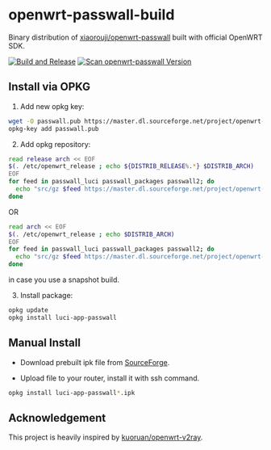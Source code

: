 # openwrt-passwall-build

Binary distribution of [xiaorouji/openwrt-passwall](https://github.com/xiaorouji/openwrt-passwall) built with official OpenWRT SDK.

[![Build and Release](https://github.com/dianlujitao/openwrt-passwall-build/actions/workflows/build-release.yml/badge.svg)](https://github.com/dianlujitao/openwrt-passwall-build/actions/workflows/build-release.yml)
[![Scan openwrt-passwall Version](https://github.com/dianlujitao/openwrt-passwall-build/actions/workflows/version-scan.yml/badge.svg)](https://github.com/dianlujitao/openwrt-passwall-build/actions/workflows/version-scan.yml)

## Install via OPKG

1. Add new opkg key:

```sh
wget -O passwall.pub https://master.dl.sourceforge.net/project/openwrt-passwall-build/passwall.pub
opkg-key add passwall.pub
```

2. Add opkg repository:

```sh
read release arch << EOF
$(. /etc/openwrt_release ; echo ${DISTRIB_RELEASE%.*} $DISTRIB_ARCH)
EOF
for feed in passwall_luci passwall_packages passwall2; do
  echo "src/gz $feed https://master.dl.sourceforge.net/project/openwrt-passwall-build/releases/packages-$release/$arch/$feed" >> /etc/opkg/customfeeds.conf
done
```
OR
```sh
read arch << EOF
$(. /etc/openwrt_release ; echo $DISTRIB_ARCH)
EOF
for feed in passwall_luci passwall_packages passwall2; do
  echo "src/gz $feed https://master.dl.sourceforge.net/project/openwrt-passwall-build/snapshots/packages/$arch/$feed" >> /etc/opkg/customfeeds.conf
done
```
in case you use a snapshot build.

3. Install package:

```sh
opkg update
opkg install luci-app-passwall
```

## Manual Install

- Download prebuilt ipk file from [SourceForge](https://sourceforge.net/projects/openwrt-passwall-build/files/).

- Upload file to your router, install it with ssh command.

```sh
opkg install luci-app-passwall*.ipk
```

## Acknowledgement

This project is heavily inspired by [kuoruan/openwrt-v2ray](https://github.com/kuoruan/openwrt-v2ray).
